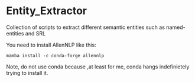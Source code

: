 # Entity_Extractor
Collection of scripts to extract different semantic entities such as named-entities and SRL

You need to install AllenNLP like this:

`mamba install -c conda-forge allennlp`

Note, do not use conda because ,at least for me, conda hangs indefinietely trying to install it.
